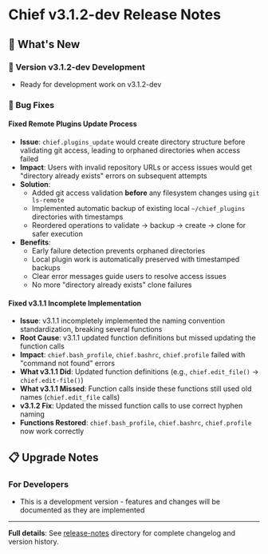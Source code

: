 # Chief v3.1.2-dev Release Notes

## 🚀 What's New

### 🔧 Version v3.1.2-dev Development

- Ready for development work on v3.1.2-dev

### 🐛 Bug Fixes

#### Fixed Remote Plugins Update Process
- **Issue**: `chief.plugins_update` would create directory structure before validating git access, leading to orphaned directories when access failed
- **Impact**: Users with invalid repository URLs or access issues would get "directory already exists" errors on subsequent attempts
- **Solution**: 
  - Added git access validation **before** any filesystem changes using `git ls-remote`
  - Implemented automatic backup of existing local `~/chief_plugins` directories with timestamps
  - Reordered operations to validate → backup → create → clone for safer execution
- **Benefits**:
  - Early failure detection prevents orphaned directories
  - Local plugin work is automatically preserved with timestamped backups
  - Clear error messages guide users to resolve access issues
  - No more "directory already exists" clone failures

#### Fixed v3.1.1 Incomplete Implementation
- **Issue**: v3.1.1 incompletely implemented the naming convention standardization, breaking several functions
- **Root Cause**: v3.1.1 updated function definitions but missed updating the function calls
- **Impact**: `chief.bash_profile`, `chief.bashrc`, `chief.profile` failed with "command not found" errors
- **What v3.1.1 Did**: Updated function definitions (e.g., `chief.edit_file()` → `chief.edit-file()`)
- **What v3.1.1 Missed**: Function calls inside these functions still used old names (`chief.edit_file` calls)
- **v3.1.2 Fix**: Updated the missed function calls to use correct hyphen naming
- **Functions Restored**: `chief.bash_profile`, `chief.bashrc`, `chief.profile` now work correctly

## 📋 Upgrade Notes

### For Developers

- This is a development version - features and changes will be documented as they are implemented

---

**Full details**: See [release-notes](../release-notes/) directory for complete changelog and version history.
